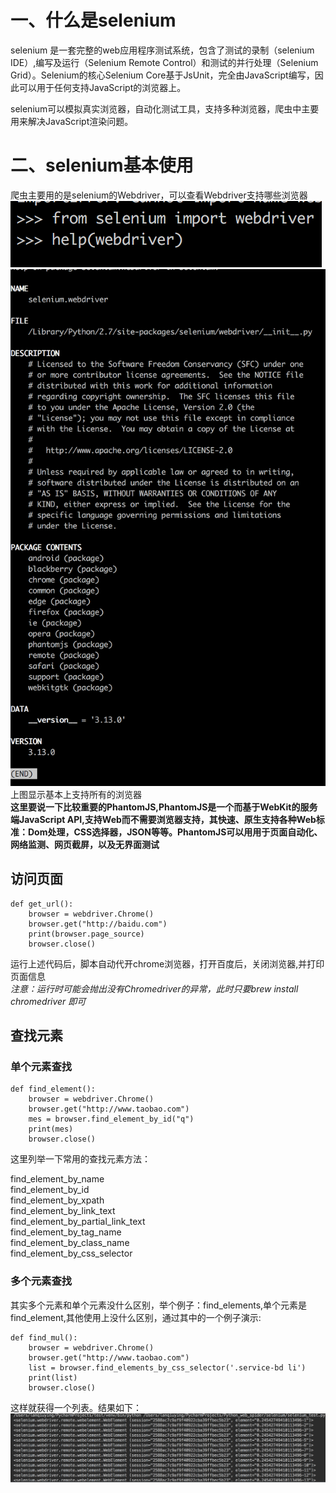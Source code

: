# 一、什么是selenium
selenium 是一套完整的web应用程序测试系统，包含了测试的录制（selenium IDE）,编写及运行（Selenium Remote Control）和测试的并行处理（Selenium Grid）。Selenium的核心Selenium Core基于JsUnit，完全由JavaScript编写，因此可以用于任何支持JavaScript的浏览器上。

selenium可以模拟真实浏览器，自动化测试工具，支持多种浏览器，爬虫中主要用来解决JavaScript渲染问题。
# 二、selenium基本使用
爬虫主要用的是selenium的Webdriver，可以查看Webdriver支持哪些浏览器
![exsample icon](https://github.com/joyce0101/Python_web_spider/blob/master/pics/webdriver.png)
![exsample icon](https://github.com/joyce0101/Python_web_spider/blob/master/pics/webdriver_help.png)
上图显示基本上支持所有的浏览器   
**这里要说一下比较重要的PhantomJS,PhantomJS是一个而基于WebKit的服务端JavaScript API,支持Web而不需要浏览器支持，其快速、原生支持各种Web标准：Dom处理，CSS选择器，JSON等等。PhantomJS可以用用于页面自动化、网络监测、网页截屏，以及无界面测试**
## 访问页面

	def get_url():  
    	browser = webdriver.Chrome()  
    	browser.get("http://baidu.com")  
    	print(browser.page_source)  
    	browser.close()  

   
运行上述代码后，脚本自动代开chrome浏览器，打开百度后，关闭浏览器,并打印页面信息   
*注意：运行时可能会抛出没有Chromedriver的异常，此时只要brew install chromedriver 即可* 
## 查找元素
### 单个元素查找
	def find_element():
    	browser = webdriver.Chrome()
    	browser.get("http://www.taobao.com")
    	mes = browser.find_element_by_id("q")
    	print(mes)
    	browser.close()
这里列举一下常用的查找元素方法：   

find_element_by_name   
find_element_by_id   
find_element_by_xpath   
find_element_by_link_text   
find_element_by_partial_link_text   
find_element_by_tag_name   
find_element_by_class_name   
find_element_by_css_selector   
### 多个元素查找
其实多个元素和单个元素没什么区别，举个例子：find_elements,单个元素是find_element,其他使用上没什么区别，通过其中的一个例子演示: 

    def find_mul():
    	browser = webdriver.Chrome()
    	browser.get("http://www.taobao.com")
    	list = browser.find_elements_by_css_selector('.service-bd li')
    	print(list)
    	browser.close()
这样就获得一个列表。结果如下：  
![查找多个元素](https://github.com/joyce0101/Python_web_spider/blob/master/pics/find_mul.png)
	

